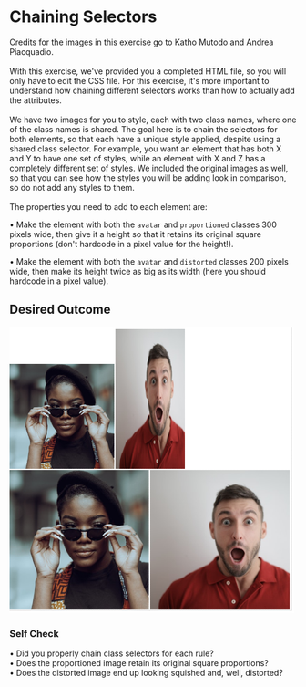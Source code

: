 # Chaining Selectors

Credits for the images in this exercise go to Katho Mutodo and Andrea Piacquadio.<br>
<br>
With this exercise, we've provided you a completed HTML file, so you will
only have to edit the CSS file. For this exercise, it's more important to
understand how chaining different selectors works than how to actually add the attributes.<br>
<br>
We have two images for you to style, each with two class names, where one of
the class names is shared. The goal here is to chain the selectors for both
elements, so that each have a unique style applied, despite using a shared
class selector. For example, you want an element that has both X and Y to have
one set of styles, while an element with X and Z has a completely different
set of styles. We included the original images as well, so that you can see
how the styles you will be adding look in comparison, so do not add any
styles to them.<br>
<br>
The properties you need to add to each element are:<br>

• Make the element with both the `avatar` and `proportioned` classes 300 pixels
wide, then give it a height so that it retains its original square
proportions (don't hardcode in a pixel value for the height!).<br>

• Make the element with both the `avatar` and `distorted` classes 200 pixels wide,
then make its height twice as big as its width (here you should hardcode in a pixel value).<br>

## Desired Outcome
![plot](./desired-outcome.png)

### Self Check

• Did you properly chain class selectors for each rule?<br>
• Does the proportioned image retain its original square proportions?<br>
• Does the distorted image end up looking squished and, well, distorted?
